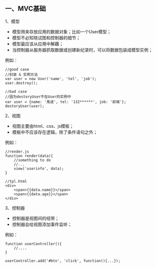 一、MVC基础
-------------
1、模型 

+ 模型用来存放应用的数据对象；比如一个User模型；
+ 模型不必知晓试图和控制器的细节；
+ 模型最应该从应用中解藕；
+ 当控制器从服务器抓取数据或创建新纪录时，可以将数据包装成模型实例；

例如：       
	
	//good case
	//封装 & 实例方法
	var user = new User('name', 'tel', 'job');
	user.destroy();
	
	//bad case
	//因为destoryUser不在User的实例中
	var user = {name: '鬼谣', tel: '132******', job: '前端'};
	destoryUser(user);
	
2、视图

+ 视图主要由html、css、js模板；
+ 模板中不应该存在逻辑，除了条件语句之外；

例如： 
   
	//render.js
	function render(data){
		//something to do
		//...
		view('userinfo', data);
	}
	
	//tpl.html
	<div>
		<span>{{data.name}}</span>
		<span>{{data.age}}</span>
	</div>
	
3、控制器

+ 控制器是视图间的纽带；
+ 控制器会给视图添加事件监听；

例如：    
 
	function userController(){
		//....
	}
	
	userController.add('#btn', 'click', function(){...});
	
	
	
	
	
	
	
	
	
	
	
	
	
	
	
